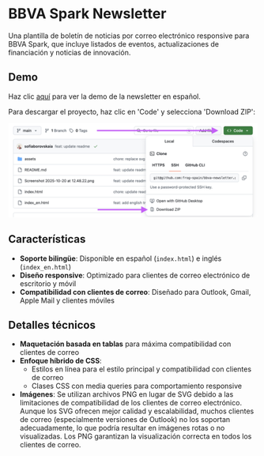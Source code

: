 # BBVA Spark Newsletter

Una plantilla de boletín de noticias por correo electrónico responsive para BBVA Spark, que incluye listados de eventos, actualizaciones de financiación y noticias de innovación.

## Demo

Haz clic [aquí](https://frog-spain.github.io/bbva-newsletter/) para ver la demo de la newsletter en español.

Para descargar el proyecto, haz clic en 'Code' y selecciona 'Download ZIP':

![Download instruction](assets/screenshot.png)

## Características

- **Soporte bilingüe**: Disponible en español (`index.html`) e inglés (`index_en.html`)
- **Diseño responsive**: Optimizado para clientes de correo electrónico de escritorio y móvil
- **Compatibilidad con clientes de correo**: Diseñado para Outlook, Gmail, Apple Mail y clientes móviles

## Detalles técnicos

- **Maquetación basada en tablas** para máxima compatibilidad con clientes de correo
- **Enfoque híbrido de CSS**:
  - Estilos en línea para el estilo principal y compatibilidad con clientes de correo
  - Clases CSS con media queries para comportamiento responsive
- **Imágenes**: Se utilizan archivos PNG en lugar de SVG debido a las limitaciones de compatibilidad de los clientes de correo electrónico. Aunque los SVG ofrecen mejor calidad y escalabilidad, muchos clientes de correo (especialmente versiones de Outlook) no los soportan adecuadamente, lo que podría resultar en imágenes rotas o no visualizadas. Los PNG garantizan la visualización correcta en todos los clientes de correo.

